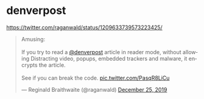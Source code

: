 # denverpost


https://twitter.com/raganwald/status/1209633739573223425/

<blockquote class="twitter-tweet" data-lang="en"><p lang="en" dir="ltr">Amusing:<br><br>If you try to read a <a href="https://twitter.com/denverpost?ref_src=twsrc%5Etfw">@denverpost</a> article in reader mode, without allowing Distracting video, popups, embedded trackers and malware, it encrypts the article.<br><br>See if you can break the code. <a href="https://t.co/PasqR8LiCu">pic.twitter.com/PasqR8LiCu</a></p>&mdash; Reginald Braithwaite (@raganwald) <a href="https://twitter.com/raganwald/status/1209633739573223425?ref_src=twsrc%5Etfw">December 25, 2019</a></blockquote>
<script async src="https://platform.twitter.com/widgets.js" charset="utf-8"></script>

